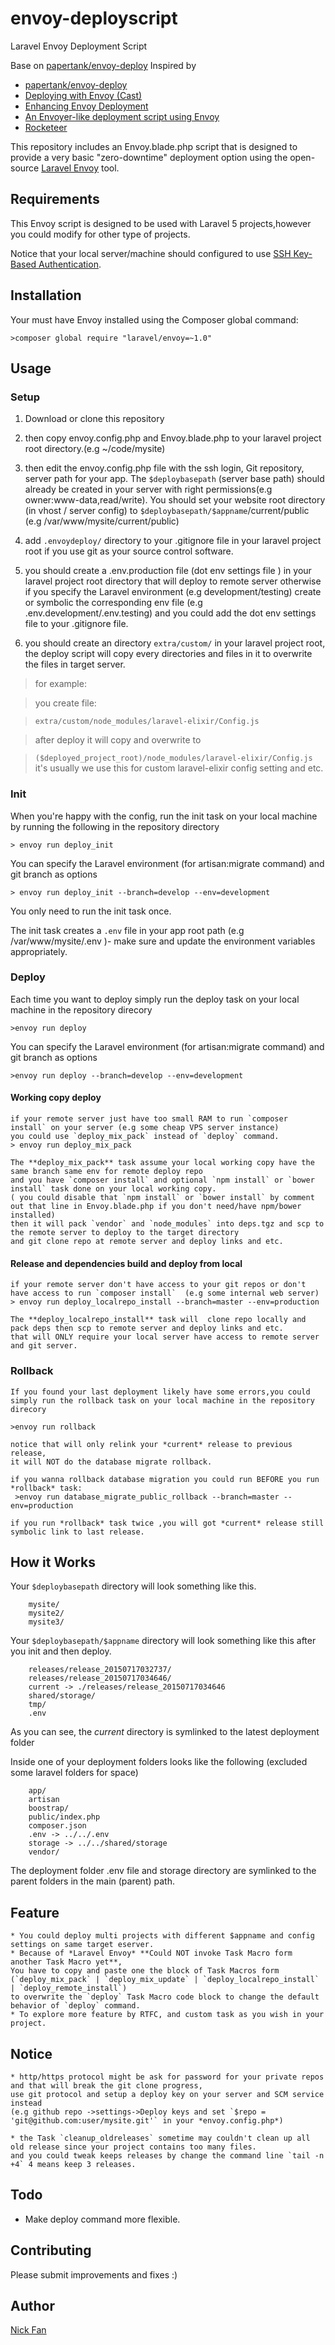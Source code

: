 # envoy-deployscript
Laravel Envoy Deployment Script

Base on [papertank/envoy-deploy](https://github.com/papertank/envoy-deploy)
Inspired by
* [papertank/envoy-deploy](https://github.com/papertank/envoy-deploy)
* [Deploying with Envoy (Cast)](https://serversforhackers.com/video/deploying-with-envoy-cast)
* [Enhancing Envoy Deployment](https://serversforhackers.com/video/enhancing-envoy-deployment)
* [An Envoyer-like deployment script using Envoy](https://iatstuti.net/blog/an-envoyer-like-deployment-script-using-envoy)
* [Rocketeer](http://rocketeer.autopergamene.eu/)

This repository includes an Envoy.blade.php script that is designed to provide a very basic "zero-downtime" deployment option using the open-source [Laravel Envoy](http://laravel.com/docs/5.1/envoy) tool.

## Requirements

This Envoy script is designed to be used with Laravel 5 projects,however you could modify for other type of projects.

Notice that your local server/machine should configured to use [SSH Key-Based Authentication](https://www.digitalocean.com/community/tutorials/how-to-configure-ssh-key-based-authentication-on-a-linux-server).

## Installation

Your must have Envoy installed using the Composer global command:

	>composer global require "laravel/envoy=~1.0"

## Usage

### Setup

1. Download or clone this repository

2. then copy envoy.config.php and Envoy.blade.php to your laravel project root directory.(e.g ~/code/mysite)

3. then edit the envoy.config.php file with the ssh login, Git repository, server path for your app.
The `$deploybasepath` (server base path) should already be created in your server with right permissions(e.g owner:www-data,read/write).
You should set your website root directory (in vhost / server config) to `$deploybasepath/$appname`/current/public (e.g /var/www/mysite/current/public)

4. add `.envoydeploy/` directory to your .gitignore file in your laravel project root if you use git as your source control software.

5. you should create a .env.production file (dot env settings file ) in your laravel project root directory that will deploy to remote server
otherwise if you specify the Laravel environment (e.g development/testing) create or symbolic the corresponding env file (e.g .env.development/.env.testing)
and you could add the dot env settings file to your .gitignore file.

6. you should create an directory `extra/custom/` in your laravel project root, the deploy script will copy every directories and files in it to overwrite the files in target server.

>for example:

>you create file:

>`extra/custom/node_modules/laravel-elixir/Config.js`

>after deploy it will copy and overwrite to

>`($deployed_project_root)/node_modules/laravel-elixir/Config.js`
it's usually we use this for custom laravel-elixir config setting and etc.
### Init

When you're happy with the config, run the init task on your local machine by running the following in the repository directory

	> envoy run deploy_init

You can specify the Laravel environment (for artisan:migrate command) and git branch as options

	> envoy run deploy_init --branch=develop --env=development

You only need to run the init task once.

The init task creates a `.env` file in your app root path (e.g /var/www/mysite/.env )- make sure and update the environment variables appropriately.

### Deploy

Each time you want to deploy simply run the deploy task on your local machine in the repository direcory

	>envoy run deploy

You can specify the Laravel environment (for artisan:migrate command) and git branch as options

	>envoy run deploy --branch=develop --env=development
#### Working copy deploy
	if your remote server just have too small RAM to run `composer install` on your server (e.g some cheap VPS server instance)
	you could use `deploy_mix_pack` instead of `deploy` command.
	> envoy run deploy_mix_pack

	The **deploy_mix_pack** task assume your local working copy have the same branch same env for remote deploy repo
	and you have `composer install` and optional `npm install` or `bower install` task done on your local working copy.
	( you could disable that `npm install` or `bower install` by comment out that line in Envoy.blade.php if you don't need/have npm/bower installed)
	then it will pack `vendor` and `node_modules` into deps.tgz and scp to the remote server to deploy to the target directory
	and git clone repo at remote server and deploy links and etc.

#### Release and dependencies build and deploy from local
	if your remote server don't have access to your git repos or don't have access to run `composer install`  (e.g some internal web server)
	> envoy run deploy_localrepo_install --branch=master --env=production

	The **deploy_localrepo_install** task will  clone repo locally and pack deps then scp to remote server and deploy links and etc.
	that will ONLY require your local server have access to remote server and git server.

### Rollback
	If you found your last deployment likely have some errors,you could simply run the rollback task on your local machine in the repository direcory

	>envoy run rollback

	notice that will only relink your *current* release to previous release,
	it will NOT do the database migrate rollback.

	if you wanna rollback database migration you could run BEFORE you run *rollback* task:
	 >envoy run database_migrate_public_rollback --branch=master --env=production

	if you run *rollback* task twice ,you will got *current* release still symbolic link to last release.

## How it Works

Your `$deploybasepath` directory will look something like this.
```
	mysite/
	mysite2/
	mysite3/
```
Your `$deploybasepath/$appname` directory will look something like this after you init and then deploy.

```
	releases/release_20150717032737/
	releases/release_20150717034646/
	current -> ./releases/release_20150717034646
	shared/storage/
	tmp/
	.env
```

As you can see, the *current* directory is symlinked to the latest deployment folder

Inside one of your deployment folders looks like the following (excluded some laravel folders for space)

```
	app/
	artisan
	boostrap/
	public/index.php
	composer.json
	.env -> ../../.env
	storage -> ../../shared/storage
	vendor/
```

The deployment folder .env file and storage directory are symlinked to the parent folders in the main (parent) path.

## Feature
	* You could deploy multi projects with different $appname and config settings on same target eserver.
	* Because of *Laravel Envoy* **Could NOT invoke Task Macro form another Task Macro yet**,
	You have to copy and paste one the block of Task Macros form (`deploy_mix_pack` | `deploy_mix_update` | `deploy_localrepo_install` | `deploy_remote_install`)
	to overwrite the `deploy` Task Macro code block to change the default behavior of `deploy` command.
	* To explore more feature by RTFC, and custom task as you wish in your project.

## Notice
	* http/https protocol might be ask for password for your private repos
	and that will break the git clone progress,
	use git protocol and setup a deploy key on your server and SCM service instead
	(e.g github repo ->settings->Deploy keys and set `$repo = 'git@github.com:user/mysite.git'` in your *envoy.config.php*)

	* the Task `cleanup_oldreleases` sometime may couldn't clean up all old release since your project contains too many files.
	and you could tweak keeps releases by change the command line `tail -n +4` 4 means keep 3 releases.

## Todo
 * Make deploy command more flexible.

## Contributing

Please submit improvements and fixes :)

## Author

[Nick Fan](http://axiong.me)

